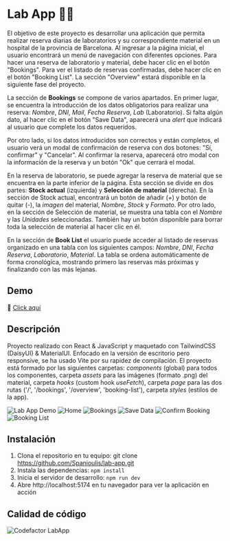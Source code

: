 # Lab App 📆🧪

El objetivo de este proyecto es desarrollar una aplicación que permita realizar reserva diarias de laboratorios y su correspondiente material en un hospital de la provincia de Barcelona. Al ingresar a la página inicial, el usuario encontrará un menú de navegación con diferentes opciones. Para hacer una reserva de laboratorio y material, debe hacer clic en el botón "Bookings". Para ver el listado de reservas confirmadas, debe hacer clic en el botón "Booking List". La sección "Overview" estará disponible en la siguiente fase del proyecto.

La sección de **Bookings** se compone de varios apartados. En primer lugar, se encuentra la introducción de los datos obligatorios para realizar una reserva: _Nombre_, _DNI_, _Mail_, _Fecha Reserva_, _Lab_ (Laboratorio). Si falta algún dato, al hacer clic en el botón "Save Data", aparecerá una _alert_ que indicará al usuario que complete los datos requeridos.

Por otro lado, si los datos introducidos son correctos y están completos, el usuario verá un modal de confirmación de reserva con dos botones: "Sí, confirmar" y "Cancelar". Al confirmar la reserva, aparecerá otro modal con la información de la reserva y un botón "Ok" que cerrará el modal.

En la reserva de laboratorio, se puede agregar la reserva de material que se encuentra en la parte inferior de la página. Esta sección se divide en dos partes: **Stock actual** (izquierda) y **Selección de material** (derecha). En la sección de Stock actual, encontrará un botón de añadir (_+_) y botón de quitar (_-_), la _imagen_ del material, _Nombre_, _Stock_ y _Formato_. Por otro lado, en la sección de Selección de material, se muestra una tabla con el _Nombre_ y las _Unidades_ seleccionadas. También hay un botón disponible para borrar toda la selección de material al hacer clic en él.

En la sección de **Book List** el usuario puede acceder al listado de reservas organizado en una tabla con los siguientes campos: _Nombre_, _DNI_, _Fecha Reserva_, _Laboratorio_, _Material_. La tabla se ordena automáticamente de forma cronológica, mostrando primero las reservas más próximas y finalizando con las más lejanas.

## Demo

🚀 [Click aquí](https://app.netlify.com/sites/lab-booking-app/settings/general)

## Descripción

Proyecto realizado con React & JavaScript y maquetado con TailwindCSS (DaisyUI) & MaterialUI. Enfocado en la versión de escritorio pero responsive, se ha usado Vite por su rapidez de compilación. El proyecto está formado por las siguientes carpetas: _components_ (global) para todos los componentes, carpeta _assets_ para las imágenes (formato .png) del material, carpeta _hooks_ (custom hook _useFetch_), carpeta _page_ para las dos rutas ('/', '/bookings', '/overview', 'booking-list'), carpeta _styles_ (estilos de la app).

![Lab App Demo](https://user-images.githubusercontent.com/97700906/232208891-07a2038b-3668-47c6-94bf-19bcccf2dfda.gif)
![Home](https://user-images.githubusercontent.com/97700906/232208434-c536bc84-916f-46cf-938b-6c762776496b.png)
![Bookings](https://user-images.githubusercontent.com/97700906/232208453-2869d24e-afba-4493-9463-a20a7e6e28ad.png)
![Save Data](https://user-images.githubusercontent.com/97700906/232208505-cc41484e-70a9-4000-ab22-f0a9b6ea1c77.png)
![Confirm Booking](https://user-images.githubusercontent.com/97700906/232208510-c4279336-8a07-44c0-be5e-29011d961249.png)
![Booking List](https://user-images.githubusercontent.com/97700906/232208482-fe6a67a7-3095-474d-b08c-fd78f4517b8e.png)

## Instalación

1. Clona el repositorio en tu equipo: git clone https://github.com/Spanioulis/lab-app.git
2. Instala las dependencias: `npm install`
3. Inicia el servidor de desarrollo: `npm run dev`
4. Abre http://localhost:5174 en tu navegador para ver la aplicación en acción

## Calidad de código

![Codefactor LabApp](https://user-images.githubusercontent.com/97700906/232208640-83b037f6-a2b1-445a-9bfe-ee36a198a84a.PNG)
